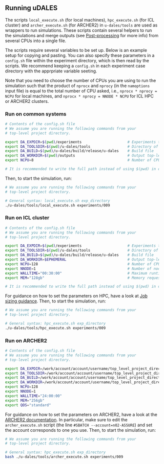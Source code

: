 ## Running uDALES

The scripts `local_execute.sh` (for local machines), `hpc_execute.sh` (for ICL cluster) and `archer_execute.sh` (for ARCHER2) in `u-dales/tools` are used as wrappers to run simulations. These scripts contain several helpers to run the simulations and merge outputs (see [Post-processing](./udales-post-processing.md) for more info) from several CPUs into a single file.

The scripts require several variables to be set up. Below is an example setup for copying and pasting. You can also specify these parameters in a `config.sh` file within the experiment directory, which is then read by the scripts. We recommend keeping a `config.sh` in each experiment case directory with the apprpriate variable seeting.

Note that you need to choose the number of CPUs you are using to run the simulation such that the product of `nprocx` and `nprocy` (in the `namoptions` input file) is equal to the total number of CPU asked, i.e., `nprocx * nprocy = NCPU` for local machines, and `nprocx * nprocy = NNODE * NCPU` for ICL HPC or ARCHER2 clusters.

### Run on common systems

``` sh
# Contents of the config.sh file
# We assume you are running the following commands from your
# top-level project directory.

export DA_EXPDIR=$(pwd)/experiments                     # Experiments top-level directory
export DA_TOOLSDIR=$(pwd)/u-dales/tools                 # Directory of scripts
export DA_BUILD=$(pwd)/u-dales/build/release/u-dales    # Build file
export DA_WORKDIR=$(pwd)/outputs                        # Output top-level directory
export NCPU=8                                           # Number of CPUs to use for a simulation

# It is recommended to write the full path instead of using $(pwd) in config.sh file
```

Then, to start the simulation, run:

``` sh
# We assume you are running the following commands from your
# top-level project directory.

# General syntax: local_execute.sh exp_directory
./u-dales/tools/local_execute.sh experiments/009
```

### Run on ICL cluster

``` sh
# Contents of the config.sh file
# We assume you are running the following commands from your
# top-level project directory.

export DA_EXPDIR=$(pwd)/experiments                     # Experiments top-level directory
export DA_TOOLSDIR=$(pwd)/u-dales/tools                 # Directory of scripts
export DA_BUILD=$(pwd)/u-dales/build/release/u-dales    # Build file
export DA_WORKDIR=$EPHEMERAL                            # Output top-level directory
export NCPU=128                                         # Number of CPUs to use for a simulation
export NNODE=1                                          # Number of nodes to use for a simulation
export WALLTIME="00:30:00"                              # Maximum runtime for simulation in hours:minutes:seconds
export MEM="128gb"                                      # Memory request per node

# It is recommended to write the full path instead of using $(pwd) in config.sh file
```

For guidance on how to set the parameters on HPC, have a look at [Job sizing guidance](https://icl-rcs-user-guide.readthedocs.io/en/latest/hpc/queues/job-sizing-guidance/).
Then, to start the simulation, run:

``` sh
# We assume you are running the following commands from your
# top-level project directory.

# General syntax: hpc_execute.sh exp_directory
./u-dales/tools/hpc_execute.sh experiments/009
```

### Run on ARCHER2

``` sh
# Contents of the config.sh file
# We assume you are running the following commands from your
# top-level project directory.

export DA_EXPDIR=/work/account/account/username/top_level_project_directory/experiments                     # Experiments top-level directory
export DA_TOOLSDIR=/work/account/account/username/top_level_project_directory/u-dales/tools                 # Directory of scripts
export DA_BUILD=/work/account/account/username/top_level_project_directory/u-dales/build/release/u-dales    # Build file
export DA_WORKDIR=/work/account/account/username/top_level_project_directory/outputs                        # Output top-level directory
export NCPU=128                                                                                             # Number of CPUs to use for a simulation
export NNODE=1                                                                                              # Number of nodes to use for a simulation
export WALLTIME="24:00:00"                                                                  # Maximum runtime for simulation in hours:minutes:seconds
export MEM="256gb"                                                                          # Memory request per node
export QOS="standard"                                                                       # Queue
```

For guidance on how to set the parameters on ARCHER2, have a look at the [ARCHER2 documentation](https://docs.archer2.ac.uk/user-guide/). In particular, make sure to edit the `archer_execute.sh` script (the line `#SBATCH --account=n02-ASSURE`) and set the account corresponds to one you use.
Then, to start the simulation, run:

``` sh
# We assume you are running the following commands from your
# top-level project directory.

# General syntax: hpc_execute.sh exp_directory
bash ./u-dales/tools/archer_execute.sh experiments/009
```
